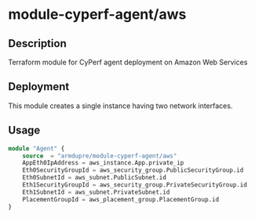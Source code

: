 # module-cyperf-agent/aws

## Description
Terraform module for CyPerf agent deployment on Amazon Web Services

## Deployment
This module creates a single instance having two network interfaces.

## Usage
```tf
module "Agent" {
	source  = "armdupre/module-cyperf-agent/aws"
	AppEth0IpAddress = aws_instance.App.private_ip
	Eth0SecurityGroupId = aws_security_group.PublicSecurityGroup.id
	Eth0SubnetId = aws_subnet.PublicSubnet.id
	Eth1SecurityGroupId = aws_security_group.PrivateSecurityGroup.id
	Eth1SubnetId = aws_subnet.PrivateSubnet.id
	PlacementGroupId = aws_placement_group.PlacementGroup.id
}
```